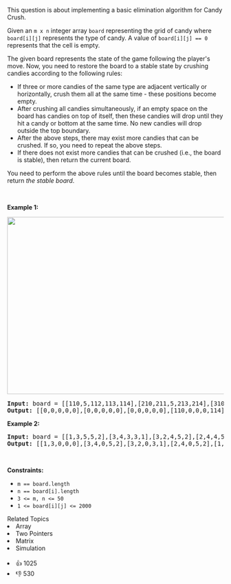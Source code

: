 <p>This question is about implementing a basic elimination algorithm for Candy Crush.</p>

<p>Given an <code>m x n</code> integer array <code>board</code> representing the grid of candy where <code>board[i][j]</code> represents the type of candy. A value of <code>board[i][j] == 0</code> represents that the cell is empty.</p>

<p>The given board represents the state of the game following the player's move. Now, you need to restore the board to a stable state by crushing candies according to the following rules:</p>

<ul> 
 <li>If three or more candies of the same type are adjacent vertically or horizontally, crush them all at the same time - these positions become empty.</li> 
 <li>After crushing all candies simultaneously, if an empty space on the board has candies on top of itself, then these candies will drop until they hit a candy or bottom at the same time. No new candies will drop outside the top boundary.</li> 
 <li>After the above steps, there may exist more candies that can be crushed. If so, you need to repeat the above steps.</li> 
 <li>If there does not exist more candies that can be crushed (i.e., the board is stable), then return the current board.</li> 
</ul>

<p>You need to perform the above rules until the board becomes stable, then return <em>the stable board</em>.</p>

<p>&nbsp;</p> 
<p><strong class="example">Example 1:</strong></p> 
<img src="https://assets.leetcode.com/uploads/2018/10/12/candy_crush_example_2.png" style="width: 600px; height: 411px;" /> 
<pre>
<strong>Input:</strong> board = [[110,5,112,113,114],[210,211,5,213,214],[310,311,3,313,314],[410,411,412,5,414],[5,1,512,3,3],[610,4,1,613,614],[710,1,2,713,714],[810,1,2,1,1],[1,1,2,2,2],[4,1,4,4,1014]]
<strong>Output:</strong> [[0,0,0,0,0],[0,0,0,0,0],[0,0,0,0,0],[110,0,0,0,114],[210,0,0,0,214],[310,0,0,113,314],[410,0,0,213,414],[610,211,112,313,614],[710,311,412,613,714],[810,411,512,713,1014]]
</pre>

<p><strong class="example">Example 2:</strong></p>

<pre>
<strong>Input:</strong> board = [[1,3,5,5,2],[3,4,3,3,1],[3,2,4,5,2],[2,4,4,5,5],[1,4,4,1,1]]
<strong>Output:</strong> [[1,3,0,0,0],[3,4,0,5,2],[3,2,0,3,1],[2,4,0,5,2],[1,4,3,1,1]]
</pre>

<p>&nbsp;</p> 
<p><strong>Constraints:</strong></p>

<ul> 
 <li><code>m == board.length</code></li> 
 <li><code>n == board[i].length</code></li> 
 <li><code>3 &lt;= m, n &lt;= 50</code></li> 
 <li><code>1 &lt;= board[i][j] &lt;= 2000</code></li> 
</ul>

<div><div>Related Topics</div><div><li>Array</li><li>Two Pointers</li><li>Matrix</li><li>Simulation</li></div></div><br><div><li>👍 1025</li><li>👎 530</li></div>